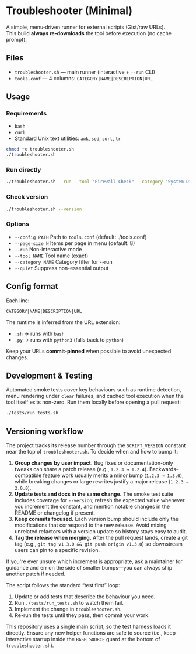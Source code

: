 # Troubleshooter (Minimal)

A simple, menu‑driven runner for external scripts (Gist/raw URLs).  
This build **always re‑downloads** the tool before execution (no cache prompt).

## Files
- `troubleshooter.sh` — main runner (interactive + `--run` CLI)
- `tools.conf` — 4 columns: `CATEGORY|NAME|DESCRIPTION|URL`

## Usage

### Requirements
- `bash`
- `curl`
- Standard Unix text utilities: `awk`, `sed`, `sort`, `tr`

```bash
chmod +x troubleshooter.sh
./troubleshooter.sh
```

### Run directly
```bash
./troubleshooter.sh --run --tool "Firewall Check" --category "System Diagnostics"
```

### Check version

```bash
./troubleshooter.sh --version
```

### Options
- `--config PATH`     Path to `tools.conf` (default: ./tools.conf)
- `--page-size N`     Items per page in menu (default: 8)
- `--run`             Non-interactive mode
- `--tool NAME`       Tool name (exact)
- `--category NAME`   Category filter for --run
- `--quiet`           Suppress non-essential output

## Config format
Each line:
```
CATEGORY|NAME|DESCRIPTION|URL
```

The runtime is inferred from the URL extension:
- `.sh` → runs with `bash`
- `.py` → runs with `python3` (falls back to `python`)

Keep your URLs **commit‑pinned** when possible to avoid unexpected changes.

## Development & Testing

Automated smoke tests cover key behaviours such as runtime detection, menu rendering under `clear` failures, and cached tool execution when the tool itself exits non-zero. Run them locally before opening a pull request:

```bash
./tests/run_tests.sh
```

## Versioning workflow

The project tracks its release number through the `SCRIPT_VERSION` constant near the top of `troubleshooter.sh`. To decide when and how to bump it:

1. **Group changes by user impact.** Bug fixes or documentation-only tweaks can share a patch release (e.g., `1.2.3 → 1.2.4`). Backwards-compatible feature work usually merits a minor bump (`1.2.3 → 1.3.0`), while breaking changes or large rewrites justify a major release (`1.2.3 → 2.0.0`).
2. **Update tests and docs in the same change.** The smoke test suite includes coverage for `--version`; refresh the expected value whenever you increment the constant, and mention notable changes in the README or changelog if present.
3. **Keep commits focused.** Each version bump should include only the modifications that correspond to the new release. Avoid mixing unrelated refactors with a version update so history stays easy to audit.
4. **Tag the release when merging.** After the pull request lands, create a git tag (e.g., `git tag v1.3.0 && git push origin v1.3.0`) so downstream users can pin to a specific revision.

If you're ever unsure which increment is appropriate, ask a maintainer for guidance and err on the side of smaller bumps—you can always ship another patch if needed.

The script follows the standard “test first” loop:

1. Update or add tests that describe the behaviour you need.
2. Run `./tests/run_tests.sh` to watch them fail.
3. Implement the change in `troubleshooter.sh`.
4. Re-run the tests until they pass, then commit your work.

This repository uses a single main script, so the test harness loads it directly. Ensure any new helper functions are safe to source (i.e., keep interactive startup inside the `BASH_SOURCE` guard at the bottom of `troubleshooter.sh`).

